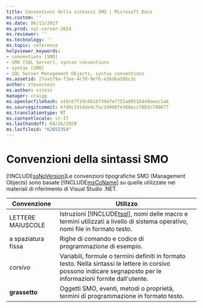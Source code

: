 ```yaml
---
title: Convenzioni della sintassi SMO | Microsoft Docs
ms.custom: ''
ms.date: 06/13/2017
ms.prod: sql-server-2014
ms.reviewer: ''
ms.technology: ''
ms.topic: reference
helpviewer_keywords:
- conventions [SMO]
- SMO [SQL Server], syntax conventions
- syntax [SMO]
- SQL Server Management Objects, syntax conventions
ms.assetid: 27aa179a-f3ee-4c70-9e7b-e26dba28bc3c
author: stevestein
ms.author: sstein
manager: craigg
ms.openlocfilehash: a19c67f19c6b1b73947ef752a09516449eeec1a8
ms.sourcegitcommit: 6fd8c1914de4c7ac24900fe388ecc7883c740077
ms.translationtype: MT
ms.contentlocale: it-IT
ms.lasthandoff: 04/26/2020
ms.locfileid: "62655354"
---
```

# <a name="smo-syntax-conventions"></a>Convenzioni della sintassi SMO
  [!INCLUDE[ssNoVersion](../../includes/ssnoversion-md.md)]Le convenzioni tipografiche SMO (Management Objects) sono basate [!INCLUDE[msCoName](../../includes/msconame-md.md)] su quelle utilizzate nei materiali di riferimento di Visual Studio .NET.  
  
|Convenzione|Utilizzo|  
|----------------|--------------|  
|LETTERE MAIUSCOLE|Istruzioni [!INCLUDE[tsql](../../includes/tsql-md.md)], nomi delle macro e termini utilizzati a livello di sistema operativo, nomi file in formato testo.|  
|a spaziatura fissa|Righe di comando e codice di programmazione di esempio.|  
|*corsivo*|Variabili, formule o termini definiti in formato testo. Nella sintassi le lettere in corsivo possono indicare segnaposto per le informazioni fornite dall'utente.|  
|**grassetto**|Oggetti SMO, eventi, metodi o proprietà, termini di programmazione in formato testo.|  
  
  
